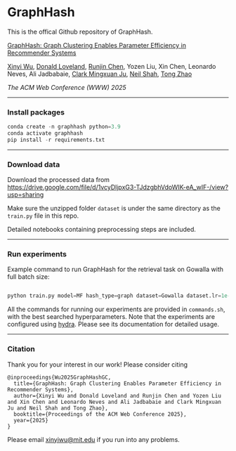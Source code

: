 # GraphHash

This is the offical Github repository of GraphHash.

[GraphHash: Graph Clustering Enables Parameter Efficiency in Recommender Systems](https://arxiv.org/abs/2412.17245)

[Xinyi Wu](https://xinyiwu98.github.io/), [Donald Loveland](https://www.donaldloveland.com/), [Runjin Chen](https://chenrunjin.github.io/), Yozen Liu, Xin Chen, Leonardo Neves, Ali Jadbabaie, [Clark Mingxuan Ju](https://jumxglhf.github.io/), [Neil Shah](https://nshah.net/), [Tong Zhao](https://tzhao.io/)

*The ACM Web Conference (WWW) 2025* 


------

### Install packages

```python
conda create -n graphhash python=3.9
conda activate graphhash
pip install -r requirements.txt
```

------


### Download data

Download the processed data from https://drive.google.com/file/d/1vcyDljpxG3-TJdzgbhVdoWIK-eA_wIF-/view?usp=sharing

Make sure the unzipped folder `dataset` is under the same directory as the `train.py` file in this repo.

Detailed notebooks containing preprocessing steps are included.


------

### Run experiments 

Example command to run GraphHash for the retrieval task on Gowalla with full batch size:

```python

python train.py model=MF hash_type=graph dataset=Gowalla dataset.lr=1e-2 dataset.wd=1e-8 dataset.loss=BPR

```

All the commands for running our experiments are provided in ```commands.sh```, with the best searched hyperparameters.
Note that the experiments are configured using [hydra](https://hydra.cc/). 
Please see its documentation for detailed usage.


------

### Citation
Thank you for your interest in our work!
Please consider citing 
```
@inproceedings{Wu2025GraphHashGC,
  title={GraphHash: Graph Clustering Enables Parameter Efficiency in Recommender Systems},
  author={Xinyi Wu and Donald Loveland and Runjin Chen and Yozen Liu and Xin Chen and Leonardo Neves and Ali Jadbabaie and Clark Mingxuan Ju and Neil Shah and Tong Zhao},
  booktitle={Proceedings of the ACM Web Conference 2025},
  year={2025}
}
```
Please email xinyiwu@mit.edu if you run into any problems.

